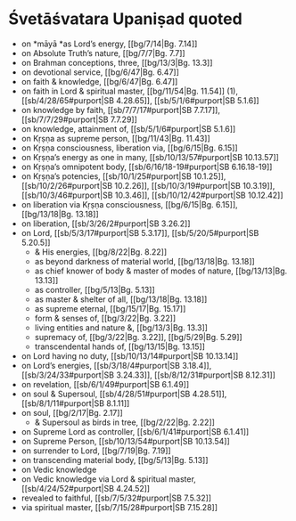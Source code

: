 # Śvetāśvatara Upaniṣad quoted

* on *māyā *as Lord’s energy, [[bg/7/14|Bg. 7.14]]
* on Absolute Truth’s nature, [[bg/7/7|Bg. 7.7]]
* on Brahman conceptions, three, [[bg/13/3|Bg. 13.3]]
* on devotional service, [[bg/6/47|Bg. 6.47]]
* on faith & knowledge, [[bg/6/47|Bg. 6.47]]
* on faith in Lord & spiritual master, [[bg/11/54|Bg. 11.54]] (1), [[sb/4/28/65#purport|SB 4.28.65]], [[sb/5/1/6#purport|SB 5.1.6]]
* on knowledge by faith, [[sb/7/7/17#purport|SB 7.7.17]], [[sb/7/7/29#purport|SB 7.7.29]]
* on knowledge, attainment of, [[sb/5/1/6#purport|SB 5.1.6]]
* on Kṛṣṇa as supreme person, [[bg/11/43|Bg. 11.43]]
* on Kṛṣṇa consciousness, liberation via, [[bg/6/15|Bg. 6.15]]
* on Kṛṣṇa’s energy as one in many, [[sb/10/13/57#purport|SB 10.13.57]]
* on Kṛṣṇa’s omnipotent body, [[sb/6/16/18-19#purport|SB 6.16.18-19]]
* on Kṛṣṇa’s potencies, [[sb/10/1/25#purport|SB 10.1.25]], [[sb/10/2/26#purport|SB 10.2.26]], [[sb/10/3/19#purport|SB 10.3.19]], [[sb/10/3/46#purport|SB 10.3.46]], [[sb/10/12/42#purport|SB 10.12.42]]
* on liberation via Kṛṣṇa consciousness, [[bg/6/15|Bg. 6.15]], [[bg/13/18|Bg. 13.18]]
* on liberation, [[sb/3/26/2#purport|SB 3.26.2]]
* on Lord, [[sb/5/3/17#purport|SB 5.3.17]], [[sb/5/20/5#purport|SB 5.20.5]]
  * & His energies, [[bg/8/22|Bg. 8.22]]
  * as beyond darkness of material world, [[bg/13/18|Bg. 13.18]]
  * as chief knower of body & master of modes of nature, [[bg/13/13|Bg. 13.13]]
  * as controller, [[bg/5/13|Bg. 5.13]]
  * as master & shelter of all, [[bg/13/18|Bg. 13.18]]
  * as supreme eternal, [[bg/15/17|Bg. 15.17]]
  * form & senses of, [[bg/3/22|Bg. 3.22]]
  * living entities and nature &, [[bg/13/3|Bg. 13.3]]
  * supremacy of, [[bg/3/22|Bg. 3.22]], [[bg/5/29|Bg. 5.29]]
  * transcendental hands of, [[bg/13/15|Bg. 13.15]]
* on Lord having no duty, [[sb/10/13/14#purport|SB 10.13.14]]
* on Lord’s energies, [[sb/3/18/4#purport|SB 3.18.4]], [[sb/3/24/33#purport|SB 3.24.33]], [[sb/8/12/31#purport|SB 8.12.31]]
* on revelation, [[sb/6/1/49#purport|SB 6.1.49]]
* on soul & Supersoul, [[sb/4/28/51#purport|SB 4.28.51]], [[sb/8/1/11#purport|SB 8.1.11]]
* on soul, [[bg/2/17|Bg. 2.17]]
  * & Supersoul as birds in tree, [[bg/2/22|Bg. 2.22]]
* on Supreme Lord as controller, [[sb/6/1/41#purport|SB 6.1.41]]
* on Supreme Person, [[sb/10/13/54#purport|SB 10.13.54]]
* on surrender to Lord, [[bg/7/19|Bg. 7.19]]
* on transcending material body, [[bg/5/13|Bg. 5.13]]
* on Vedic knowledge
* on Vedic knowledge via Lord & spiritual master, [[sb/4/24/52#purport|SB 4.24.52]]
* revealed to faithful, [[sb/7/5/32#purport|SB 7.5.32]]
* via spiritual master, [[sb/7/15/28#purport|SB 7.15.28]]
